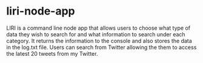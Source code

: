 # liri-node-app

LIRI is a command line node app that allows users to choose what type of data they wish to search for and what information to search under each category.  It returns the information to the console and also stores the data in the log.txt file. Users can search from Twitter allowing the them to access the latest 20 tweets from my Twitter.
